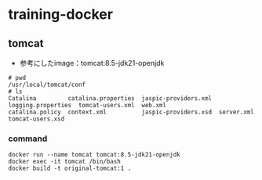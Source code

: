 # training-docker

## tomcat
- 参考にしたimage：tomcat:8.5-jdk21-openjdk
```
# pwd
/usr/local/tomcat/conf
# ls
Catalina         catalina.properties  jaspic-providers.xml  logging.properties  tomcat-users.xml  web.xml
catalina.policy  context.xml          jaspic-providers.xsd  server.xml          tomcat-users.xsd
```

### command
```
docker run --name tomcat tomcat:8.5-jdk21-openjdk
docker exec -it tomcat /bin/bash
docker build -t original-tomcat:1 .
```